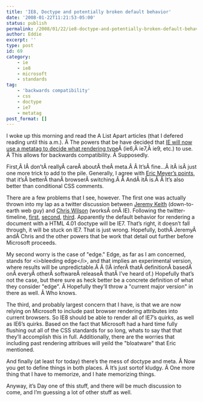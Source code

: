 ```yaml
---
title: 'IE8, Doctype and potentially broken default behavior'
date: '2008-01-22T11:21:53-05:00'
status: publish
permalink: /2008/01/22/ie8-doctype-and-potentially-broken-default-behavior
author: Eddie
excerpt: ''
type: post
id: 69
category:
    - ie
    - ie8
    - microsoft
    - standards
tag:
    - 'backwards compatibility'
    - css
    - doctype
    - ie7
    - metatag
post_format: []
---
```

I woke up this morning and read the A List Apart articles (that I defered reading until this a.m.). Â The powers that be have decided that [IE will now use a metatag to decide what rendering type](http://alistapart.com/articles/beyonddoctype)Â (ie6,Â ie7,Â ie9, etc.) to use. Â This allows for backwards compatibility. Â Supposedly.

First,Â IÂ don’tÂ reallyÂ careÂ aboutÂ theÂ meta.Â Â It’sÂ fine…Â itÂ isÂ just one more trick to add to the pile. Generally, I agree with [Eric Meyer’s points](http://alistapart.com/articles/fromswitchestotargets), that it’sÂ betterÂ thanÂ browserÂ switching.Â Â AndÂ itÂ is.Â Â It’s also better than conditional CSS comments.

There are a few problems that I see, however. The first one was actually thrown into my lap as a twitter discussion between [Jeremy Keith](http://adactio.com/) (down-to-earth web guy) and [Chris Wilson](http://blogs.msdn.com/cwilso/) (worksÂ onÂ IE). Following the twitter-timeline, [first](http://twitter.com/adactio/statuses/627930532), [second](http://twitter.com/cwilso/statuses/628255922), [third](http://twitter.com/adactio/statuses/628305212). Apparently the default behavior for rendering a document with a HTML 4.01 doctype will be IE7. That’s right, it doesn’t fall through, it will be stuck on IE7. That is just wrong. Hopefully, bothÂ JeremyÂ andÂ Chris and the other powers that be work that detail out further before Microsoft proceeds.

My second worry is the case of "edge." Edge, as far as I am concerned, stands for &lt;i>bleeding edge&lt;/i>, and that implies an experimental version, where results will be unpredictable.Â Â (IÂ inferÂ thatÂ definitionÂ basedÂ onÂ everyÂ otherÂ softwareÂ releaseÂ thatÂ I’ve heard of.) Hopefully that’s not the case, but there sure as heck better be a concrete definition of what they consider "edge". Â Hopefully they’ll throw a "current major version" in there as well. Â Who knows.

The third, and probably largest concern that I have, is that we are now relying on Microsoft to include past browser rendering attributes into current browsers. So IE8 should be able to render all of IE7’s quirks, as well as IE6’s quirks. Based on the fact that Microsoft had a hard time fully flushing out all of the CSS standards for so long, whats to say that that they’ll accomplish this in full. Additionally, there are the worries that including past rendering attribues will yeild the "bloatware" that Eric mentioned.

And finally (at least for today) there’s the mess of doctype and meta. Â Now you get to define things in both places. Â It’s just sortof kludgy. Â One more thing that I have to memorize, and I hate memorizing things.

Anyway, it’s Day one of this stuff, and there will be much discussion to come, and I’m guessing a lot of other stuff as well.